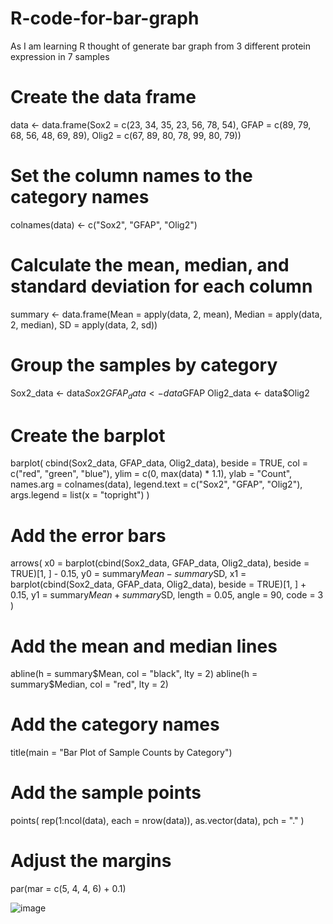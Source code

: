 # R-code-for-bar-graph
As I am learning R thought of generate bar graph from 3 different protein expression in 7 samples
# Create the data frame
data <- data.frame(Sox2 = c(23, 34, 35, 23, 56, 78, 54),
                   GFAP = c(89, 79, 68, 56, 48, 69, 89),
                   Olig2 = c(67, 89, 80, 78, 99, 80, 79))

# Set the column names to the category names
colnames(data) <- c("Sox2", "GFAP", "Olig2")

# Calculate the mean, median, and standard deviation for each column
summary <- data.frame(Mean = apply(data, 2, mean),
                      Median = apply(data, 2, median),
                      SD = apply(data, 2, sd))

# Group the samples by category
Sox2_data <- data$Sox2
GFAP_data <- data$GFAP
Olig2_data <- data$Olig2

# Create the barplot
barplot(
  cbind(Sox2_data, GFAP_data, Olig2_data),
  beside = TRUE,
  col = c("red", "green", "blue"),
  ylim = c(0, max(data) * 1.1),
  ylab = "Count",
  names.arg = colnames(data),
  legend.text = c("Sox2", "GFAP", "Olig2"),
  args.legend = list(x = "topright")
)

# Add the error bars
arrows(
  x0 = barplot(cbind(Sox2_data, GFAP_data, Olig2_data), beside = TRUE)[1, ] - 0.15,
  y0 = summary$Mean - summary$SD,
  x1 = barplot(cbind(Sox2_data, GFAP_data, Olig2_data), beside = TRUE)[1, ] + 0.15,
  y1 = summary$Mean + summary$SD,
  length = 0.05,
  angle = 90,
  code = 3
)

# Add the mean and median lines
abline(h = summary$Mean, col = "black", lty = 2)
abline(h = summary$Median, col = "red", lty = 2)

# Add the category names
title(main = "Bar Plot of Sample Counts by Category")

# Add the sample points
points(
  rep(1:ncol(data), each = nrow(data)),
  as.vector(data),
  pch = "."
)

# Adjust the margins
par(mar = c(5, 4, 4, 6) + 0.1)

![image](https://user-images.githubusercontent.com/102430722/234251815-f141cce4-97a8-4343-8d65-ac9ec60da8d8.png)

